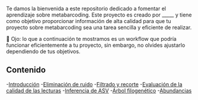 Te damos la bienvenida a este repositorio dedicado a fomentar el aprendizaje sobre metabarcoding. Este proyecto es creado por _____ y tiene como objetivo proporcionar información de alta calidad para que tu proyecto sobre metabarcoding sea una tarea sencilla y eficiente de realizar. 

:eyes: Ojo: lo que a continuación te mostramos es un workflow que podría funcionar eficientemente a tu proyecto, sin embargo, no olvides ajustarlo dependiendo de tus objetivos.

## Contenido
-[Introducción](agregar_link)
-[Eliminación de ruido](agregar_link)
-[Filtrado y recorte](agregar_link)
-[Evaluación de la calidad de las lecturas](agregar_link)
-[Inferencia de ASV](agregar_link)
-[Árbol filogenético](agregar_link)
-[Abundancias](agregar_link)

